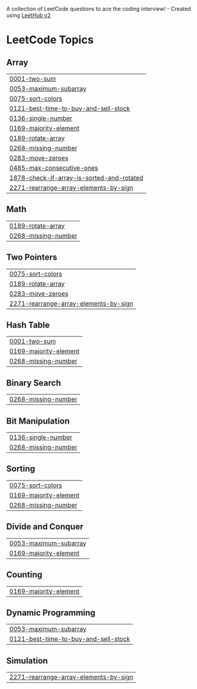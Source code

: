 A collection of LeetCode questions to ace the coding interview! - Created using [LeetHub v2](https://github.com/arunbhardwaj/LeetHub-2.0)
<!---LeetCode Topics Start-->
# LeetCode Topics
## Array
|  |
| ------- |
| [0001-two-sum](https://github.com/ayushsonawale/Leetcode/tree/master/0001-two-sum) |
| [0053-maximum-subarray](https://github.com/ayushsonawale/Leetcode/tree/master/0053-maximum-subarray) |
| [0075-sort-colors](https://github.com/ayushsonawale/Leetcode/tree/master/0075-sort-colors) |
| [0121-best-time-to-buy-and-sell-stock](https://github.com/ayushsonawale/Leetcode/tree/master/0121-best-time-to-buy-and-sell-stock) |
| [0136-single-number](https://github.com/ayushsonawale/Leetcode/tree/master/0136-single-number) |
| [0169-majority-element](https://github.com/ayushsonawale/Leetcode/tree/master/0169-majority-element) |
| [0189-rotate-array](https://github.com/ayushsonawale/Leetcode/tree/master/0189-rotate-array) |
| [0268-missing-number](https://github.com/ayushsonawale/Leetcode/tree/master/0268-missing-number) |
| [0283-move-zeroes](https://github.com/ayushsonawale/Leetcode/tree/master/0283-move-zeroes) |
| [0485-max-consecutive-ones](https://github.com/ayushsonawale/Leetcode/tree/master/0485-max-consecutive-ones) |
| [1878-check-if-array-is-sorted-and-rotated](https://github.com/ayushsonawale/Leetcode/tree/master/1878-check-if-array-is-sorted-and-rotated) |
| [2271-rearrange-array-elements-by-sign](https://github.com/ayushsonawale/Leetcode/tree/master/2271-rearrange-array-elements-by-sign) |
## Math
|  |
| ------- |
| [0189-rotate-array](https://github.com/ayushsonawale/Leetcode/tree/master/0189-rotate-array) |
| [0268-missing-number](https://github.com/ayushsonawale/Leetcode/tree/master/0268-missing-number) |
## Two Pointers
|  |
| ------- |
| [0075-sort-colors](https://github.com/ayushsonawale/Leetcode/tree/master/0075-sort-colors) |
| [0189-rotate-array](https://github.com/ayushsonawale/Leetcode/tree/master/0189-rotate-array) |
| [0283-move-zeroes](https://github.com/ayushsonawale/Leetcode/tree/master/0283-move-zeroes) |
| [2271-rearrange-array-elements-by-sign](https://github.com/ayushsonawale/Leetcode/tree/master/2271-rearrange-array-elements-by-sign) |
## Hash Table
|  |
| ------- |
| [0001-two-sum](https://github.com/ayushsonawale/Leetcode/tree/master/0001-two-sum) |
| [0169-majority-element](https://github.com/ayushsonawale/Leetcode/tree/master/0169-majority-element) |
| [0268-missing-number](https://github.com/ayushsonawale/Leetcode/tree/master/0268-missing-number) |
## Binary Search
|  |
| ------- |
| [0268-missing-number](https://github.com/ayushsonawale/Leetcode/tree/master/0268-missing-number) |
## Bit Manipulation
|  |
| ------- |
| [0136-single-number](https://github.com/ayushsonawale/Leetcode/tree/master/0136-single-number) |
| [0268-missing-number](https://github.com/ayushsonawale/Leetcode/tree/master/0268-missing-number) |
## Sorting
|  |
| ------- |
| [0075-sort-colors](https://github.com/ayushsonawale/Leetcode/tree/master/0075-sort-colors) |
| [0169-majority-element](https://github.com/ayushsonawale/Leetcode/tree/master/0169-majority-element) |
| [0268-missing-number](https://github.com/ayushsonawale/Leetcode/tree/master/0268-missing-number) |
## Divide and Conquer
|  |
| ------- |
| [0053-maximum-subarray](https://github.com/ayushsonawale/Leetcode/tree/master/0053-maximum-subarray) |
| [0169-majority-element](https://github.com/ayushsonawale/Leetcode/tree/master/0169-majority-element) |
## Counting
|  |
| ------- |
| [0169-majority-element](https://github.com/ayushsonawale/Leetcode/tree/master/0169-majority-element) |
## Dynamic Programming
|  |
| ------- |
| [0053-maximum-subarray](https://github.com/ayushsonawale/Leetcode/tree/master/0053-maximum-subarray) |
| [0121-best-time-to-buy-and-sell-stock](https://github.com/ayushsonawale/Leetcode/tree/master/0121-best-time-to-buy-and-sell-stock) |
## Simulation
|  |
| ------- |
| [2271-rearrange-array-elements-by-sign](https://github.com/ayushsonawale/Leetcode/tree/master/2271-rearrange-array-elements-by-sign) |
<!---LeetCode Topics End-->